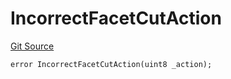 # IncorrectFacetCutAction
[Git Source](https://github.com/thrackle-io/tron/blob/1a1d6b2809bc510780a53bad6853fa1ef1652aab/src/client/token/handler/diamond/HandlerDiamondLib.sol)


```solidity
error IncorrectFacetCutAction(uint8 _action);
```

